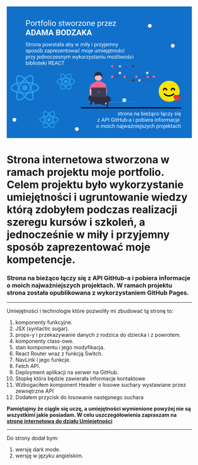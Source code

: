 ![image](image.svg)

# Strona internetowa stworzona w ramach projektu moje portfolio. Celem projektu było wykorzystanie umiejętności i ugruntowanie wiedzy którą zdobyłem podczas realizacji szeregu kursów i szkoleń, a jednocześnie w miły i przyjemny sposób zaprezentować moje kompetencje.

### Strona na bieżąco łączy się z API GitHub-a i pobiera informacje o moich najważniejszych projektach. W ramach projektu strona została opublikowana z wykorzystaniem GitHub Pages.

---

Umiejętności i technologie które pozwoliły mi zbudować tą stronę to:

1. komponenty funkcyjne.
2. JSX (syntactic sugar).
3. props-y i przekazywanie danych z rodzica do dziecka i z powrotem.
4. komponenty class-owe.
5. stan komponentu i jego modyfikacja.
6. React Router wraz z funkcją Switch.
7. NavLink i jego funkcje.
8. Fetch API.
9. Deployment aplikacji na serwer na GitHub.
10. Stopkę która będzie zawierała informacje kontaktowe
11. Wzbogaciłem komponent Header o losowe suchary wystawiane przez zewnętrzne API
12. Dodałem przycisk do losowanie następnego suchara

**Pamiętajmy że ciągle się uczę, a umiejętności wymienione powyżej nie są wszystkimi jakie posiadam. W celu uszczegółowienia zapraszam na [stronę internetową do działu Umiejętności](https://adambodzak.github.io/)**

---

Do strony dodał bym:

1. wersję dark mode.
2. wersję w języku angielskim.
